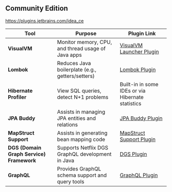 ## Community Edition

https://plugins.jetbrains.com/idea_ce

| **Tool**               | **Purpose**                                        | **Plugin Link**                                                                         |
|------------------------|----------------------------------------------------|------------------------------------------------------------------------------------------|
| **VisualVM**           | Monitor memory, CPU, and thread usage of Java apps | [VisualVM Launcher Plugin](https://plugins.jetbrains.com/plugin/7115-visualvm-launcher) |
| **Lombok**             | Reduces Java boilerplate (e.g., getters/setters)   | [Lombok Plugin](https://plugins.jetbrains.com/plugin/6317-lombok)                       |
| **Hibernate Profiler** | View SQL queries, detect N+1 problems              | Built-in in some IDEs or via Hibernate statistics                                       |
| **JPA Buddy**          | Assists in managing JPA entities and relations     | [JPA Buddy Plugin](https://plugins.jetbrains.com/plugin/15075-jpa-buddy)               |
| **MapStruct Support**  | Assists in generating bean mapping code            | [MapStruct Support Plugin](https://plugins.jetbrains.com/plugin/10036-mapstruct-support) |
| **DGS (Domain Graph Service) Framework**      | Supports Netflix DGS GraphQL development in Java   | [DGS Plugin](https://plugins.jetbrains.com/plugin/18446-dgs-framework)                  |
| **GraphQL**            | Provides GraphQL schema support and query tools    | [GraphQL Plugin](https://plugins.jetbrains.com/plugin/8097-graphql)                     |


